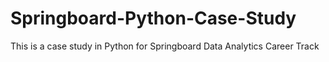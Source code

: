 # Springboard-Python-Case-Study
This is a case study in Python for Springboard Data Analytics Career Track
